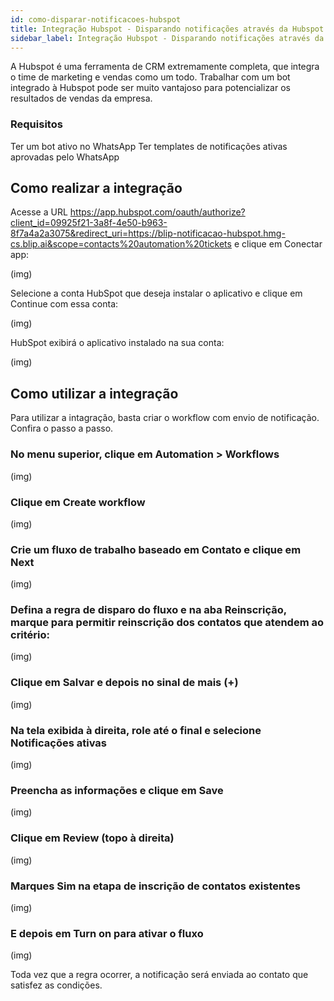 ```yaml
---
id: como-disparar-notificacoes-hubspot
title: Integração Hubspot - Disparando notificações através da Hubspot
sidebar_label: Integração Hubspot - Disparando notificações através da Hubspot
---
```

A Hubspot é uma ferramenta de CRM extremamente completa, que integra o time de marketing e vendas como um todo. Trabalhar com um bot integrado à Hubspot pode ser muito vantajoso para potencializar os resultados de vendas da empresa.

### Requisitos
Ter um bot ativo no WhatsApp
Ter templates de notificações ativas aprovadas pelo WhatsApp

## Como realizar a integração

Acesse a URL https://app.hubspot.com/oauth/authorize?client_id=09925f21-3a8f-4e50-b963-8f7a4a2a3075&redirect_uri=https://blip-notificacao-hubspot.hmg-cs.blip.ai&scope=contacts%20automation%20tickets e clique em Conectar app:

(img)

Selecione a conta HubSpot que deseja instalar o aplicativo e clique em Continue com essa conta:

(img)

HubSpot exibirá o aplicativo instalado na sua conta:

(img)

## Como utilizar a integração

Para utilizar a intagração, basta criar o workflow com envio de notificação. Confira o passo a passo.

### No menu superior, clique em Automation > Workflows

(img)

### Clique em Create workflow

(img)

### Crie um fluxo de trabalho baseado em Contato e clique em Next

(img)

### Defina a regra de disparo do fluxo e na aba Reinscrição, marque para permitir reinscrição dos contatos que atendem ao critério:

(img)

### Clique em Salvar e depois no sinal de mais (+)

(img)

### Na tela exibida à direita, role até o final e selecione Notificações ativas

(img)

### Preencha as informações e clique em Save

(img)

### Clique em Review (topo à direita)

(img)

### Marques Sim na etapa de inscrição de contatos existentes

(img)

### E depois em Turn on para ativar o fluxo

(img)

Toda vez que a regra ocorrer, a notificação será enviada ao contato que satisfez as condições.
